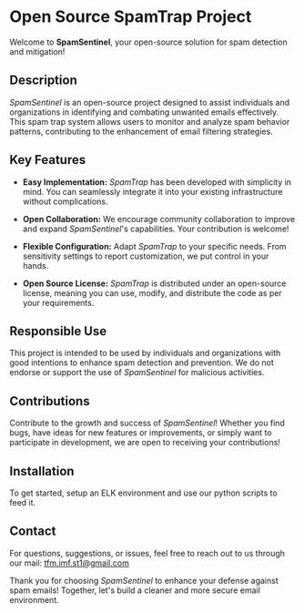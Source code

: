 # Open Source SpamTrap Project

Welcome to **SpamSentinel**, your open-source solution for spam detection and mitigation!

## Description

*SpamSentinel* is an open-source project designed to assist individuals and organizations in identifying and combating unwanted emails effectively. This spam trap system allows users to monitor and analyze spam behavior patterns, contributing to the enhancement of email filtering strategies.

## Key Features

- **Easy Implementation:** *SpamTrap* has been developed with simplicity in mind. You can seamlessly integrate it into your existing infrastructure without complications.

- **Open Collaboration:** We encourage community collaboration to improve and expand *SpamSentinel*'s capabilities. Your contribution is welcome!

- **Flexible Configuration:** Adapt *SpamTrap* to your specific needs. From sensitivity settings to report customization, we put control in your hands.

- **Open Source License:** *SpamTrap* is distributed under an open-source license, meaning you can use, modify, and distribute the code as per your requirements.

## Responsible Use

This project is intended to be used by individuals and organizations with good intentions to enhance spam detection and prevention. We do not endorse or support the use of *SpamSentinel* for malicious activities.

## Contributions

Contribute to the growth and success of *SpamSentinel*! Whether you find bugs, have ideas for new features or improvements, or simply want to participate in development, we are open to receiving your contributions!

## Installation

To get started, setup an ELK environment and use our python scripts to feed it.

## Contact

For questions, suggestions, or issues, feel free to reach out to us through our mail: tfm.imf.st1@gmail.com

Thank you for choosing *SpamSentinel* to enhance your defense against spam emails! Together, let's build a cleaner and more secure email environment.

